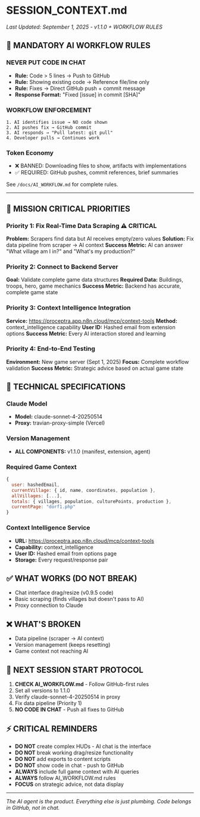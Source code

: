 # SESSION_CONTEXT.md
*Last Updated: September 1, 2025 - v1.1.0 + WORKFLOW RULES*

## 🚨 MANDATORY AI WORKFLOW RULES

### NEVER PUT CODE IN CHAT
- **Rule:** Code > 5 lines → Push to GitHub
- **Rule:** Showing existing code → Reference file/line only  
- **Rule:** Fixes → Direct GitHub push + commit message
- **Response Format:** "Fixed [issue] in commit [SHA]"

### WORKFLOW ENFORCEMENT
```
1. AI identifies issue → NO code shown
2. AI pushes fix → GitHub commit
3. AI responds → "Pull latest: git pull"
4. Developer pulls → Continues work
```

### Token Economy
- ❌ BANNED: Downloading files to show, artifacts with implementations
- ✅ REQUIRED: GitHub pushes, commit references, brief summaries

See `/docs/AI_WORKFLOW.md` for complete rules.

---

## 🎯 MISSION CRITICAL PRIORITIES

### Priority 1: Fix Real-Time Data Scraping ⚠️ CRITICAL
**Problem:** Scrapers find data but AI receives empty/zero values
**Solution:** Fix data pipeline from scraper → AI context
**Success Metric:** AI can answer "What village am I in?" and "What's my production?"

### Priority 2: Connect to Backend Server
**Goal:** Validate complete game data structures
**Required Data:** Buildings, troops, hero, game mechanics
**Success Metric:** Backend has accurate, complete game state

### Priority 3: Context Intelligence Integration
**Service:** https://proceptra.app.n8n.cloud/mcp/context-tools
**Method:** context_intelligence capability
**User ID:** Hashed email from extension options
**Success Metric:** Every AI interaction stored and learning

### Priority 4: End-to-End Testing
**Environment:** New game server (Sept 1, 2025)
**Focus:** Complete workflow validation
**Success Metric:** Strategic advice based on actual game state

## 🔧 TECHNICAL SPECIFICATIONS

### Claude Model
- **Model:** claude-sonnet-4-20250514
- **Proxy:** travian-proxy-simple (Vercel)

### Version Management
- **ALL COMPONENTS:** v1.1.0 (manifest, extension, agent)

### Required Game Context
```javascript
{
  user: hashedEmail,
  currentVillage: { id, name, coordinates, population },
  allVillages: [...],
  totals: { villages, population, culturePoints, production },
  currentPage: "dorf1.php"
}
```

### Context Intelligence Service
- **URL:** https://proceptra.app.n8n.cloud/mcp/context-tools
- **Capability:** context_intelligence
- **User ID:** Hashed email from options page
- **Storage:** Every request/response pair

## ✅ WHAT WORKS (DO NOT BREAK)
- Chat interface drag/resize (v0.9.5 code)
- Basic scraping (finds villages but doesn't pass to AI)
- Proxy connection to Claude

## ❌ WHAT'S BROKEN
- Data pipeline (scraper → AI context)
- Version management (keeps resetting)
- Game context not reaching AI

## 🚀 NEXT SESSION START PROTOCOL
1. **CHECK AI_WORKFLOW.md** - Follow GitHub-first rules
2. Set all versions to 1.1.0
3. Verify claude-sonnet-4-20250514 in proxy
4. Fix data pipeline (Priority 1)
5. **NO CODE IN CHAT** - Push all fixes to GitHub

## ⚡ CRITICAL REMINDERS
- **DO NOT** create complex HUDs - AI chat is the interface
- **DO NOT** break working drag/resize functionality
- **DO NOT** add exports to content scripts
- **DO NOT** show code in chat - push to GitHub
- **ALWAYS** include full game context with AI queries
- **ALWAYS** follow AI_WORKFLOW.md rules
- **FOCUS** on strategic advice, not data display

---
*The AI agent is the product. Everything else is just plumbing.*
*Code belongs in GitHub, not in chat.*